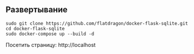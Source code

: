 ## Развертывание
```shell script
sudo git clone https://github.com/flatdragon/docker-flask-sqlite.git
cd docker-flask-sqlite
sudo docker-compose up --build -d
```
Посетить страницу: http://localhost
